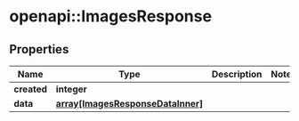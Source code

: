 # openapi::ImagesResponse


## Properties
Name | Type | Description | Notes
------------ | ------------- | ------------- | -------------
**created** | **integer** |  | 
**data** | [**array[ImagesResponseDataInner]**](ImagesResponse_data_inner.md) |  | 


